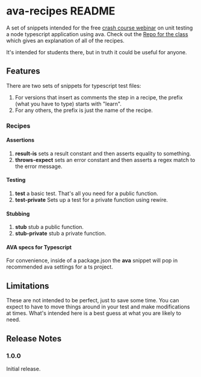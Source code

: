 # ava-recipes README

A set of snippets intended for the free [crash course webinar](https://youtu.be/i0NsmEfn0XU) on unit testing  a node typescript application using ava.  Check out the [Repo for the class](https://github.com/YizYah/testingWebinar) which gives an explanation of all of the recipes.

It's intended for students there, but in truth it could be useful for anyone.

## Features

There are two sets of snippets for typescript test files:
1. For versions that insert as comments the step in a recipe, the prefix (what you have to type) starts with "learn".  
2. For any others, the prefix is just the name of the recipe.

### Recipes
#### Assertions
1. **result-is** sets a result constant and then asserts equality to something.
2. **throws-expect** sets an error constant and then asserts a regex match to the error message.

#### Testing
1. **test** a basic test.  That's all you need for a public function.
2. **test-private** Sets up a test for a private function using rewire.

#### Stubbing
1. **stub** stub a public function.
2. **stub-private** stub a private function.

#### AVA specs for Typescript
For convenience, inside of a package.json the **ava** snippet will pop in recommended ava settings for a ts project.

## Limitations
These are not intended to be perfect, just to save some time.  You can expect to have to move things around in your test and make modifications at times.  What's intended here is a best guess at what you are likely to need.

## Release Notes

### 1.0.0

Initial release.

